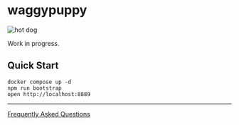# waggypuppy

![hot dog](https://repository-images.githubusercontent.com/868155216/4a3c4dc5-759e-44b3-8c4b-07809cb39c2d)

Work in progress.

## Quick Start
```
docker compose up -d
npm run bootstrap
open http://localhost:8889
```

----

[Frequently Asked Questions](https://github.com/chazworks/waggypuppy/wiki/FAQ)

